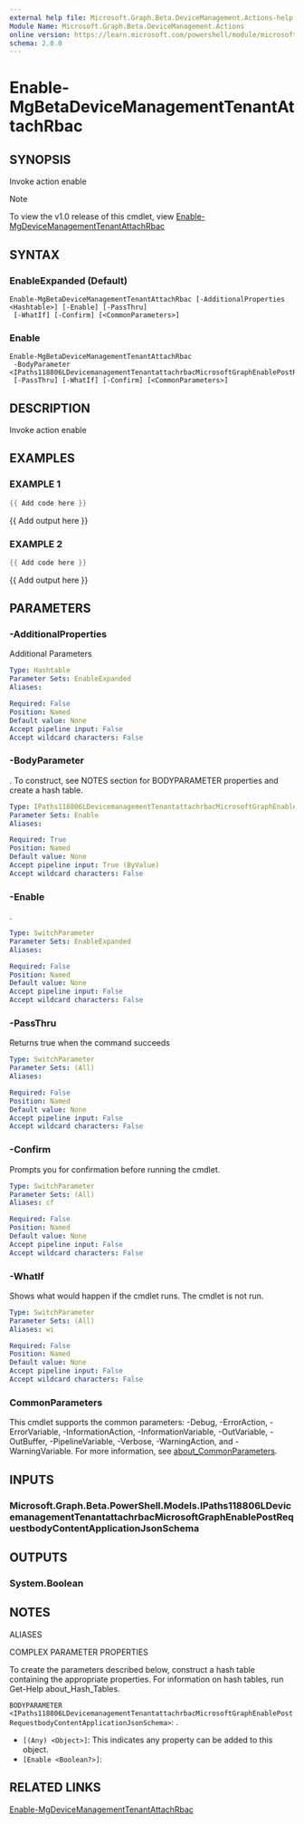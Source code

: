 ```yaml
---
external help file: Microsoft.Graph.Beta.DeviceManagement.Actions-help.xml
Module Name: Microsoft.Graph.Beta.DeviceManagement.Actions
online version: https://learn.microsoft.com/powershell/module/microsoft.graph.beta.devicemanagement.actions/enable-mgbetadevicemanagementtenantattachrbac
schema: 2.0.0
---
```


# Enable-MgBetaDeviceManagementTenantAttachRbac

## SYNOPSIS
Invoke action enable

> [!NOTE]
> To view the v1.0 release of this cmdlet, view [Enable-MgDeviceManagementTenantAttachRbac](/powershell/module/Microsoft.Graph.DeviceManagement.Actions/Enable-MgDeviceManagementTenantAttachRbac?view=graph-powershell-v1.0)

## SYNTAX

### EnableExpanded (Default)
```
Enable-MgBetaDeviceManagementTenantAttachRbac [-AdditionalProperties <Hashtable>] [-Enable] [-PassThru]
 [-WhatIf] [-Confirm] [<CommonParameters>]
```

### Enable
```
Enable-MgBetaDeviceManagementTenantAttachRbac
 -BodyParameter <IPaths118806LDevicemanagementTenantattachrbacMicrosoftGraphEnablePostRequestbodyContentApplicationJsonSchema>
 [-PassThru] [-WhatIf] [-Confirm] [<CommonParameters>]
```

## DESCRIPTION
Invoke action enable

## EXAMPLES

### EXAMPLE 1
```powershell
{{ Add code here }}
```

{{ Add output here }}

### EXAMPLE 2
```powershell
{{ Add code here }}
```

{{ Add output here }}

## PARAMETERS

### -AdditionalProperties
Additional Parameters

```yaml
Type: Hashtable
Parameter Sets: EnableExpanded
Aliases:

Required: False
Position: Named
Default value: None
Accept pipeline input: False
Accept wildcard characters: False
```

### -BodyParameter
.
To construct, see NOTES section for BODYPARAMETER properties and create a hash table.

```yaml
Type: IPaths118806LDevicemanagementTenantattachrbacMicrosoftGraphEnablePostRequestbodyContentApplicationJsonSchema
Parameter Sets: Enable
Aliases:

Required: True
Position: Named
Default value: None
Accept pipeline input: True (ByValue)
Accept wildcard characters: False
```

### -Enable
.

```yaml
Type: SwitchParameter
Parameter Sets: EnableExpanded
Aliases:

Required: False
Position: Named
Default value: None
Accept pipeline input: False
Accept wildcard characters: False
```

### -PassThru
Returns true when the command succeeds

```yaml
Type: SwitchParameter
Parameter Sets: (All)
Aliases:

Required: False
Position: Named
Default value: None
Accept pipeline input: False
Accept wildcard characters: False
```

### -Confirm
Prompts you for confirmation before running the cmdlet.

```yaml
Type: SwitchParameter
Parameter Sets: (All)
Aliases: cf

Required: False
Position: Named
Default value: None
Accept pipeline input: False
Accept wildcard characters: False
```

### -WhatIf
Shows what would happen if the cmdlet runs.
The cmdlet is not run.

```yaml
Type: SwitchParameter
Parameter Sets: (All)
Aliases: wi

Required: False
Position: Named
Default value: None
Accept pipeline input: False
Accept wildcard characters: False
```

### CommonParameters
This cmdlet supports the common parameters: -Debug, -ErrorAction, -ErrorVariable, -InformationAction, -InformationVariable, -OutVariable, -OutBuffer, -PipelineVariable, -Verbose, -WarningAction, and -WarningVariable. For more information, see [about_CommonParameters](http://go.microsoft.com/fwlink/?LinkID=113216).

## INPUTS

### Microsoft.Graph.Beta.PowerShell.Models.IPaths118806LDevicemanagementTenantattachrbacMicrosoftGraphEnablePostRequestbodyContentApplicationJsonSchema
## OUTPUTS

### System.Boolean
## NOTES

ALIASES

COMPLEX PARAMETER PROPERTIES

To create the parameters described below, construct a hash table containing the appropriate properties. For information on hash tables, run Get-Help about_Hash_Tables.


`BODYPARAMETER <IPaths118806LDevicemanagementTenantattachrbacMicrosoftGraphEnablePostRequestbodyContentApplicationJsonSchema>`: .
  - `[(Any) <Object>]`: This indicates any property can be added to this object.
  - `[Enable <Boolean?>]`: 

## RELATED LINKS
[Enable-MgDeviceManagementTenantAttachRbac](/powershell/module/Microsoft.Graph.DeviceManagement.Actions/Enable-MgDeviceManagementTenantAttachRbac?view=graph-powershell-v1.0)
